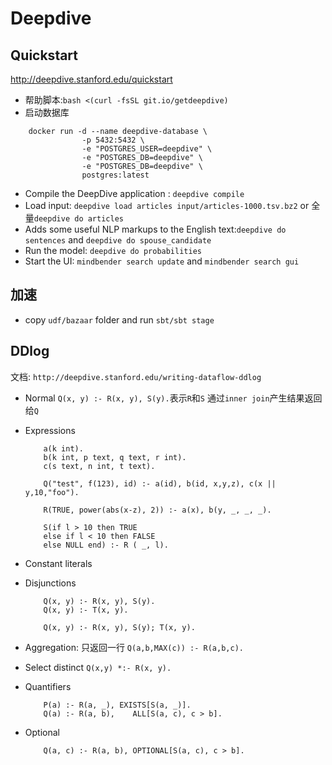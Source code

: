 # Deepdive
## Quickstart
http://deepdive.stanford.edu/quickstart
- 帮助脚本:`bash <(curl -fsSL git.io/getdeepdive)`
- 启动数据库
```
    docker run -d --name deepdive-database \
                -p 5432:5432 \
                -e "POSTGRES_USER=deepdive" \
                -e "POSTGRES_DB=deepdive" \
                -e "POSTGRES_DB=deepdive" \
                postgres:latest
```
- Compile the DeepDive application : `deepdive compile`
- Load input: `deepdive load articles input/articles-1000.tsv.bz2` or 全量`deepdive do articles`
- Adds some useful NLP markups to the English text:`deepdive do sentences` and `deepdive do spouse_candidate`
- Run the model: `deepdive do probabilities`
- Start the UI: `mindbender search update` and `mindbender search gui`
  
## 加速
- copy `udf/bazaar` folder and run `sbt/sbt stage`
## DDlog
文档: `http://deepdive.stanford.edu/writing-dataflow-ddlog`
- Normal
    `Q(x, y) :- R(x, y), S(y).`表示`R`和`S` 通过`inner join`产生结果返回给`Q`
- Expressions
    ```
        a(k int).
        b(k int, p text, q text, r int).
        c(s text, n int, t text).

        Q("test", f(123), id) :- a(id), b(id, x,y,z), c(x || y,10,"foo").

        R(TRUE, power(abs(x-z), 2)) :- a(x), b(y, _, _, _).

        S(if l > 10 then TRUE
        else if l < 10 then FALSE
        else NULL end) :- R ( _, l).
    ```
- Constant literals

- Disjunctions
    ```
        Q(x, y) :- R(x, y), S(y).
        Q(x, y) :- T(x, y).
    ```
    ```
        Q(x, y) :- R(x, y), S(y); T(x, y).
    ```
- Aggregation: 只返回一行
    `Q(a,b,MAX(c)) :- R(a,b,c).`
- Select distinct
    `Q(x,y) *:- R(x, y).`
- Quantifiers
    ```
        P(a) :- R(a, _), EXISTS[S(a, _)].
        Q(a) :- R(a, b),    ALL[S(a, c), c > b].
    ```
- Optional
    ```
        Q(a, c) :- R(a, b), OPTIONAL[S(a, c), c > b].
    ```
